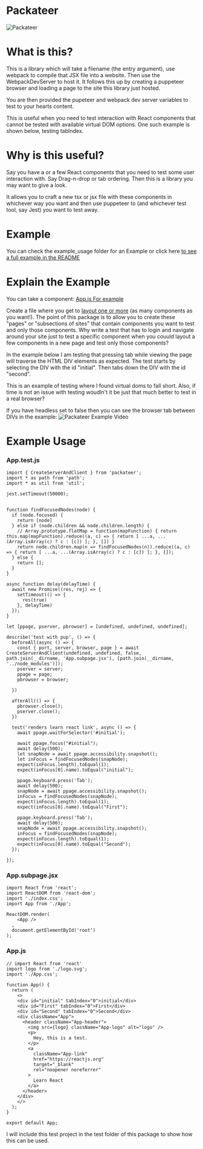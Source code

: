# Packateer
![Packateer](packateerLogo.svg "Packateer Logo")

# What is this?

This is a library which will take a filename (the entry argument), use webpack to compile that JSX file into a website.
Then use the WebpackDevServer to host it. It follows this up by creating a puppeteer browser and loading a page to the
site this library just hosted.

You are then provided the pupeteer and webpack dev server variables to test to your hearts content.

This is useful when you need to test interaction with React components that cannot be tested with available
virtual DOM options. One such example is shown below, testing tabIndex.

# Why is this useful?

Say you have a or a few React components that you need to test some user interaction with. Say Drag-n-drop or tab ordering. Then this is a library you may want to give a look.

It allows you to craft a new tsx or jsx file with these components in whichever way you want and then use puppeteer to (and whichever test tool, say Jest) you want to test away.

# Example
You can check the example_usage folder for an Example or click here [to see a full example in the README](#example-usage)

# Explain the Example
You can take a component: [App.js For example](#appjs)

Create a file where you get to [layout one or more](#appsubpagejsx) (as many components as you want!). The point of this package is to allow you to create these "pages" or "subsections of sites" that contain components you want to test and only those components. Why write a test that has to login and navigate around your site just to test a specific component when you couuld layout a few components in a new page and test only those components?

In the example below I am testing that pressing tab while viewing the page will traverse the HTML DIV elements as expected. The test starts by selecting the DIV with the id "initial". Then tabs down the DIV with the id "second".

This is an example of testing where I found virtual doms to fall short. Also, if time is not an issue with testing woudln't it be just that much better to test in a real browser?

If you have headless set to false then you can see the browser tab between DIVs in the example:
![Packateer Example Video](packateer.gif "Packateer Example Video")
# Example Usage

### App.test.js

```
import { CreateServerAndClient } from 'packateer';
import * as path from 'path';
import * as util from 'util';

jest.setTimeout(50000); 


function findFocusedNodes(node) {
  if (node.focused) {
    return [node]
  } else if (node.children && node.children.length) {
    // Array.prototype.flatMap = function(mapFunction) { return this.map(mapFunction).reduce((a, c) => { return [ ...a, ...(Array.isArray(c) ? c : [c]) ]; }, []) }
    return node.children.map(n => findFocusedNodes(n)).reduce((a, c) => { return [ ...a, ...(Array.isArray(c) ? c : [c]) ]; }, []);
  } else {
    return [];
  }
}

async function delay(delayTime) {
  await new Promise((res, rej) => {
    setTimeout(() => {
      res(true)
    }, delayTime)
  });
}

let [ppage, pserver, pbrowser] = [undefined, undefined, undefined];

describe('test with pup', () => {
  beforeAll(async () => {
    const { port, server, browser, page } = await CreateServerAndClient(undefined, undefined, false, path.join(__dirname, 'App.subpage.jsx'), [path.join(__dirname, '../node_modules')]);
    pserver = server;
    ppage = page;
    pbrowser = browser;
    
  })
  
  afterAll(() => {
    pbrowser.close();
    pserver.close();
  })

  test('renders learn react link', async () => {
    await ppage.waitForSelector('#initial');

    await ppage.focus("#initial");
    await delay(500);
    let snapNode = await ppage.accessibility.snapshot();
    let inFocus = findFocusedNodes(snapNode);
    expect(inFocus.length).toEqual(1);
    expect(inFocus[0].name).toEqual("initial");

    ppage.keyboard.press('Tab');
    await delay(500);
    snapNode = await ppage.accessibility.snapshot();
    inFocus = findFocusedNodes(snapNode);
    expect(inFocus.length).toEqual(1);
    expect(inFocus[0].name).toEqual("First");

    ppage.keyboard.press('Tab');
    await delay(500);
    snapNode = await ppage.accessibility.snapshot();
    inFocus = findFocusedNodes(snapNode);
    expect(inFocus.length).toEqual(1);
    expect(inFocus[0].name).toEqual("Second");
  });

});
```

### App.subpage.jsx

```
import React from 'react';
import ReactDOM from 'react-dom';
import './index.css';
import App from './App';

ReactDOM.render(
    <App />
  ,
  document.getElementById('root')
);
```


### App.js

```
// import React from 'react'
import logo from './logo.svg';
import './App.css';

function App() {
  return (
    <>
    <div id="initial" tabIndex="0">initial</div>
    <div id="First" tabIndex="0">First</div>
    <div id="Second" tabIndex="0">Second</div>
    <div className="App">
      <header className="App-header">
        <img src={logo} className="App-logo" alt="logo" />
        <p>
          Hey, this is a test.
        </p>
        <a
          className="App-link"
          href="https://reactjs.org"
          target="_blank"
          rel="noopener noreferrer"
        >
          Learn React
        </a>
      </header>
    </div>
    </>
  );
}

export default App;
```

I will include this test project in the test folder of this package to show how this can be used.